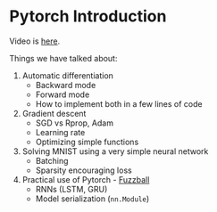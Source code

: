 # Pytorch Introduction

Video is [here](https://www.youtube.com/watch?v=pEdC8y5V1T0).

Things we have talked about:

 1. Automatic differentiation
    * Backward mode
    * Forward mode
    * How to implement both in a few lines of code
 2. Gradient descent
    * SGD vs Rprop, Adam
    * Learning rate
    * Optimizing simple functions
 3. Solving MNIST using a very simple neural network
    * Batching
    * Sparsity encouraging loss
 4. Practical use of Pytorch - [Fuzzball](https://github.com/alexknvl/fuzzball)
    * RNNs (LSTM, GRU)
    * Model serialization (`nn.Module`)
